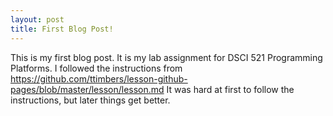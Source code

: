 ```yaml
---
layout: post
title: First Blog Post!
---
```


This is my first blog post. It is my lab assignment for DSCI 521 Programming Platforms. I followed the instructions from https://github.com/ttimbers/lesson-github-pages/blob/master/lesson/lesson.md
It was hard at first to follow the instructions, but later things get better. 